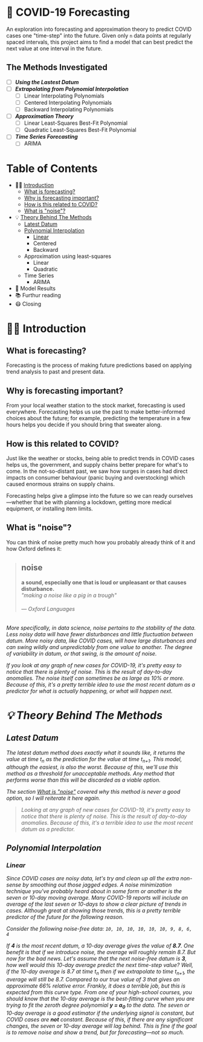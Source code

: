 🦠 COVID-19 Forecasting 
=======================

An exploration into forecasting and approximation theory to predict COVID cases one "time-step" into the future. Given only `n` data points at regularly spaced intervals, this project aims to find a model that can best predict the next value at one interval in the future.

The Methods Investigated
-------------------------

- [ ] **_Using the Lastest Datum_**
- [ ] **_Extrapolating from Polynomial Interpolation_**
 	 - [ ] Linear Interpolating Polynomials
  	- [ ] Centered Interpolating Polynomials
  	- [ ] Backward Interpolating Polynomials
- [ ] **_Approximation Theory_**
  	- [ ] Linear Least-Squares Best-Fit Polynomial
  	- [ ] Quadratic Least-Squares Best-Fit Polynomial
- [ ] **_Time Series Forecasting_**
	- [ ] ARIMA

Table of Contents
=================
+ 👋🏽 [Introduction](#-introduction)
	+ [What is forecasting?](#what-is-forecasting)
	+ [Why is forecasting important?](#why-is-forecasting-important)
	+ [How is this related to COVID?](#how-is-this-related-to-covid)
	+ [What is "noise"?](#what-is-noise)
+ 💡 [Theory Behind The Methods](#-theory-behind-the-methods)
	+ [Latest Datum](#latest-datum)
	+ [Polynomial Interpolation](#polynomial-interpolation)
		+ [Linear](#linear)
  		+ Centered
  		+ Backward
	+ Approximation using least-squares
		+ Linear
		+ Quadratic
	+ Time Series
		+ ARIMA
+ 🔨 Model Results
+ 📚 Furthur reading
+ 😷 Closing

👋🏽 Introduction
===============

What is forecasting?
----------------------
Forecasting is the process of making future predictions based on applying trend analysis to past and present data.


Why is forecasting important?
----------------------
From your local weather station to the stock market, forecasting is used everywhere. Forecasting helps us use the past to make better-informed choices about the future; for example, predicting the temperature in a few hours helps you decide if you should bring that sweater along.


How is this related to COVID?
-----------------------------
Just like the weather or stocks, being able to predict trends in COVID cases helps us, the government, and supply chains better prepare for what's to come. In the not-so-distant past, we saw how surges in cases had direct impacts on consumer behaviour (panic buying and overstocking) which caused enormous strains on supply chains.

Forecasting helps give a glimpse into the future so we can ready ourselves&mdash;whether that be with planning a lockdown, getting more medical equipment, or installing item limits.


What is "noise"?
----------------------
You can think of noise pretty much how you probably already think of it and how Oxford defines it:
> ## noise
> <b>a sound, especially one that is loud or unpleasant or that causes disturbance.</b>  </br>
> <i>"making a noise like a pig in a trough"<i>  </br>
> 
> <h6> &mdash; Oxford Languages </h6>

More specifically, in data science, noise pertains to the stability of the data. Less noisy data will have fewer disturbances and little fluctuation between datum. More noisy data, like COVID cases, will have large disturbances and can swing wildly and unpredictably from one value to another. The degree of variability in datum, or that swing, is the amount of noise.

If you look at any graph of new cases for COVID-19, it's pretty easy to notice that there is plenty of noise. This is the result of day-to-day anomalies. The noise itself can sometimes be as large as 10% or more. Because of this, it's a pretty terrible idea to use the most recent datum as a predictor for what is actually happening, or what will happen next.



💡 Theory Behind The Methods
=============================

Latest Datum
-------------
The latest datum method does exactly what it sounds like, it returns the value at time t<sub>n</sub> as the prediction for the value at time t<sub>n+1</sub>. This model, although the easiest, is also the worst. Because of this, we'll use this method as a threshold for unacceptable methods. Any method that performs worse than this will be discarded as a viable option.

The section [What is "noise"](#what-is-noise) covered why this method is never a good option, so I will reiterate it here again.

> Looking at any graph of new cases for COVID-19, it's pretty easy to notice that there is plenty of noise. This is the result of day-to-day anomalies. Because of this, it's a terrible idea to use the most recent datum as a predictor.

Polynomial Interpolation
-------------------------

### Linear
Since COVID cases are noisy data, let's try and clean up all the extra non-sense by smoothing out those jagged edges. A noise minimization technique you've probably heard about in some form or another is the seven or 10-day moving average. Many COVID-19 reports will include an average of the last seven or 10-days to show a clear picture of trends in cases. Although great at showing those trends, this is a pretty terrible predictor of the future for the following reason.

Consider the following noise-free data:
`10, 10, 10, 10, 10, 10, 9, 8, 6, 4`

If **_4_** is the most recent datum, a 10-day average gives the value of **_8.7_**. One benefit is that if we introduce noise, the average will roughly remain 8.7. But now for the bad news. Let's assume that the next noise-free datum is **_3_**, how well would this 10-day average predict the next time-step value? Well, if the 10-day average is 8.7 at time t<sub>n</sub> then if we extrapolate to time t<sub>n+1</sub>, the average will still be 8.7. Compared to our true value of 3 that gives an approximate 66% relative error. Frankly, it does a terrible job, but this is expected from this curve type. From one of your high-school courses, you should know that the 10-day average is the best-fitting curve when you are trying to fit the zeroth degree polynomial **_y = a<sub>0</sub>_** to the data. The seven or 10-day average is a good estimator if the underlying signal is constant, but COVID cases are **not** constant. Because of this, if there are any significant changes, the seven or 10-day average will lag behind. This is fine if the goal is to remove noise and show a trend, but for forecasting&mdash;not so much.
